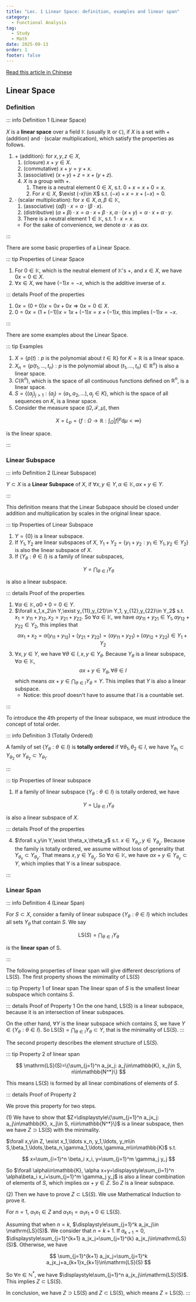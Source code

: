 ```yaml
---
title: "Lec. 1 Linear Space: definition, examples and linear span"
category:
  - Functional Analysis
tag:
  - Study
  - Math
date: 2025-09-13
order: 1
footer: false
---
```


[Read this article in Chinese](/notes/fucntional%20analysis/lec1.md)

## Linear Space

### Definition

::: info Definition 1 (Linear Space)

$X$ is a **linear space** over a field $\mathbb{K}$ (usually $\mathbb{R}$ or $\mathbb{C}$), if $X$ is a set with $+$ (addition) and $\cdot$ (scalar multiplication), which satisfy the properties as follows.

1. $+$ (addition): for $x,y,z\in X$,
   1. (closure) $x+y\in X$.
   2. (commutative) $x+y=y+x$.
   3. (associative) $(x+y)+z=x+(y+z)$.
   4. $X$ is a group with $+$.
      1. There is a neutral element $0\in X$, s.t. $0+x=x+0=x$.
      2. For $x\in X$, $\exist (-x)\in X$ s.t. $(-x)+x=x+(-x)=0$.
2. $\cdot$ (scalar multiplication): for $x\in X,\alpha,\beta\in\mathbb{K}$,
   1. (associative) $(\alpha\beta)\cdot x=\alpha\cdot(\beta \cdot x)$.
   2. (distributive) $(\alpha+\beta)\cdot x=\alpha\cdot x+\beta\cdot x,\alpha\cdot(x+y)=\alpha\cdot x+\alpha\cdot y$.
   3. There is a neutral element $1\in \mathbb{K}$, s.t. $1\cdot x=x$.
   - For the sake of convenience, we denote $\alpha\cdot x$ as $\alpha x$.

:::

There are some basic properties of a Linear Space.

::: tip Properties of Linear Space

1. For $0\in \mathbb{K}$, which is the neutral element of $\mathbb{K}$'s $+$, and $x\in X$, we have $0 x=0\in X$.
2. $\forall x\in X$, we have $(-1)x=-x$, which is the additive inverse of $x$.

::: details Proof of the properties

1. $0x=(0+0)x=0x+0x\Rightarrow 0x=0\in X$.
2. $0=0x=(1+(-1)) x=1x+(-1)x=x+(-1)x$, this implies $(-1)x=-x$.

:::

There are some examples about the Linear Space.

::: tip Examples

1. $X=\{ p(t): p \text{ is the polynomial about } t\in \mathbb{R}\}$ for $K=\mathbb{R}$ is a linear space.
2. $X_{n}=\{ p(t_{1},\ldots,t_{n}): p \text{ is the polynomial about } (t_{1},\ldots,t_{n})\in \mathbb{R}^n\}$ is also a linear space.
3. $C(\mathbb{R}^n)$, which is the space of all continuous functions defined on $\mathbb{R}^n$, is a linear space.
4. $S=\{ (a_{j})_{j>1}:(a_{j})=(a_{1},a_{2},\ldots),a_{j}\in K\}$, which is the space of all sequences on $K$, is a linear space. 
5. Consider the measure space $(\Omega, \mathcal{F}, \mu)$, then 

$$
X=L_{p}=\left\{  f:\Omega\to \mathbb{R}:\int_{\Omega}|f|^p\mathrm{d}\mu<\infty  \right\}
$$

is the linear space.

:::

### Linear Subspace

::: info Definition 2 (Linear Subspace)

$Y\subset X$ is a **Linear Subspace** of $X$, if $\forall x,y\in Y,\alpha \in \mathbb{K}, \alpha x+y\in Y$.

:::

This definition means that the Linear Subspace should be closed under addition and multiplication by scales in the original linear space.

::: tip Properties of Linear Subspace

1. $Y=\{0\}$ is a linear subspace.
2. If $Y_1,Y_2$ are linear subspaces of $X$, $Y_1+Y_2=\{y_1+y_2:y_1\in Y_1,y_2\in Y_2\}$ is also the linear subspace of $X$.
3. If $\{Y_\theta:\theta\in I\}$ is a family of linear subspaces,

$$
Y=\bigcap_{\theta\in I}Y_\theta
$$

is also a linear subspace.

::: details Proof of the properties

1. $\forall \alpha\in\mathbb{K}, \alpha 0+0=0\in Y$.
2. $\forall x_1,x_2\in Y,\exist y_{11},y_{21}\in Y_1, y_{12},y_{22}\in Y_2$ s.t. $x_1=y_{11}+y_{12},x_2=y_{21}+y_{22}$.
So $\forall \alpha\in\mathbb{K}$, we have $\alpha y_{11}+y_{21}\in Y_1,\alpha y_{12}+y_{22}\in Y_2$, this implies that
    $$
    \alpha x_1+x_2=\alpha (y_{11}+y_{12})+ (y_{21}+y_{22})=(\alpha y_{11}+y_{21})+(\alpha y_{12}+y_{22})\in Y_1+Y_2
    $$
3. $\forall x,y\in Y$, we have $\forall \theta\in I, x,y\in Y_\theta$. Because $Y_\theta$ is a linear subspace, $\forall \alpha\in\mathbb{K}$,
    $$
    \alpha x+y\in Y_\theta, \forall \theta\in I
    $$
    which means $\alpha x+y\in \displaystyle\bigcap_{\theta\in I}Y_\theta=Y$. This implies that $Y$ is also a linear subspace.
    - Notice: this proof doesn't have to assume that $I$ is a countable set.

:::

To introduce the 4th property of the linear subspace, we must introduce the concept of total order.

::: info Definition 3 (Totally Ordered)

A family of set $\{Y_\theta:\theta\in I\}$ is **totally ordered** if $\forall \theta_1,\theta_2\in I$, we have $Y_{\theta_1}\subset Y_{\theta_2}$ or $Y_{\theta_2}\subset Y_{\theta_1}$.

:::

::: tip Properties of linear subspace

1. If a family of linear subspace $\{Y_\theta: \theta\in I\}$ is totally ordered, we have 

$$
Y=\bigcup_{\theta\in I}Y_\theta
$$

is also a linear subspace of $X$.

::: details Proof of the properties

4. $\forall x,y\in Y,\exist \theta_x,\theta_y$ s.t. $x\in Y_{\theta_x},y\in Y_{\theta_y}$. Because the family is totally ordered, we assume without loss of generality that $Y_{\theta_x}\subset Y_{\theta_y}$. That means $x, y\in Y_{\theta_y}$. So $\forall \alpha\in\mathbb{K}$, we have $\alpha x+y\in Y_{\theta_y}\subset Y$, which implies that Y is a linear subspace.

:::

### Linear Span

::: info Definition 4 (Linear Span)

For $S\subset X$, consider a family of linear subspace $\{Y_\theta: \theta\in I\}$ which includes all sets $Y_\theta$ that contain $S$. We say 

$$
\mathrm{LS}(S)=\bigcap_{\theta\in I}Y_\theta
$$

is the **linear span** of S.

:::

The following properties of linear span will give different descriptions of $\mathrm{LS}(S)$. The first property shows the mimimality of $\mathrm{LS}(S)$

::: tip Property 1 of linear span
The linear span of $S$ is the smallest linear subspace which contains $S$.

::: details Proof of Property 1
On the one hand, $\mathrm{LS}(S)$ is a linear subspace, because it is an intersection of linear subspaces.

On the other hand, $\forall Y$ is the linear subspace which contains $S$, we have $Y\in \{Y_\theta: \theta\in I\}$. 
So $\displaystyle\mathrm{LS}(S)=\bigcap_{\theta\in I}Y_\theta\subset Y$, that is the minimality of $\mathrm{LS}(S)$.
:::

The second property describes the element structure of $\mathrm{LS}(S)$.

::: tip Property 2 of linear span

$$
\mathrm{LS}(S)=\{\sum_{j=1}^n a_jx_j: a_j\in\mathbb{K}, x_j\in S, n\in\mathbb{N^*}\}
$$

This means $\mathrm{LS}(S)$ is formed by all linear combinations of elements of $S$.

::: details Proof of Property 2

We prove this property for two steps.

(1) We have to show that $Z=\displaystyle\{\sum_{j=1}^n a_jx_j: a_j\in\mathbb{K}, x_j\in S, n\in\mathbb{N^*}\}$ is a linear subspace, then we have $Z\supset \mathrm{LS}(S)$ with the minimality.

$\forall x,y\in Z, \exist x_1,\ldots x_n, y_1,\ldots, y_m\in S,\beta_1,\ldots,\beta_n,\gamma_1,\ldots,\gamma_m\in\mathbb{K}$ s.t. 

$$
x=\sum_{i=1}^n \beta_i x_i, y=\sum_{j=1}^m \gamma_j y_j
$$

So $\forall \alpha\in\mathbb{K}, \alpha x+y=\displaystyle\sum_{i=1}^n \alpha\beta_i x_i+\sum_{j=1}^m \gamma_j y_j$ is also a linear combination of elements of $S$, which implies $\alpha x+y\in Z$. So $Z$ is a linear subspace.

(2) Then we have to prove $Z\subset \mathrm{LS}(S)$. We use Mathematical Induction to prove it.

For $n=1$, $\alpha_1x_1\in Z$ and $\alpha_1x_1=\alpha_1x_1+0\in \mathrm{LS}(S)$.

Assuming that when $n=k$, $\displaystyle\sum_{j=1}^k a_jx_j\in \mathrm{LS}(S)$. We consider that $n=k+1$. If $a_{k+1}=0$, $\displaystyle\sum_{j=1}^{k+1} a_jx_j=\sum_{j=1}^{k} a_jx_j\in\mathrm{LS}(S)$. Otherwise, we have

$$
\sum_{j=1}^{k+1} a_jx_j=\sum_{j=1}^k a_jx_j+a_{k+1}x_{k+1}\in\mathrm{LS}(S)
$$

So $\forall n\in\mathbb{N^*}$, we have $\displaystyle\sum_{j=1}^n a_jx_j\in\mathrm{LS}(S)$. This implies $Z\subset \mathrm{LS}(S)$.

In conclusion, we have $Z\supset \mathrm{LS}(S)$ and $Z\subset \mathrm{LS}(S)$, which means $Z=\mathrm{LS}(S)$.
:::
